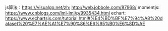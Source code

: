 js算法：https://visualgo.net/zh; http://web.jobbole.com/87968/
momentjs: https://www.cnblogs.com/lml-lml/p/9935434.html
echart: https://www.echartsjs.com/tutorial.html#%E4%BD%BF%E7%94%A8%20dataset%20%E7%AE%A1%E7%90%86%E6%95%B0%E6%8D%AE
